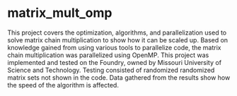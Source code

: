 # matrix_mult_omp
This project covers the optimization, algorithms, and parallelization used to solve matrix chain multiplication to show how it can be scaled up. Based on knowledge gained from using various tools to parallelize code, the matrix chain multiplication was parallelized using OpenMP. This project was implemented and tested on the Foundry, owned by Missouri University of Science and Technology. Testing consisted of randomized randomized matrix sets not shown in the code. Data gathered from the results show how the speed of the algorithm is affected. 